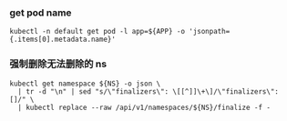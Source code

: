 ### get pod name
```
kubectl -n default get pod -l app=${APP} -o 'jsonpath={.items[0].metadata.name}'
```

### 强制删除无法删除的 ns
```
kubectl get namespace ${NS} -o json \
  | tr -d "\n" | sed "s/\"finalizers\": \[[^]]\+\]/\"finalizers\": []/" \
  | kubectl replace --raw /api/v1/namespaces/${NS}/finalize -f -
```  